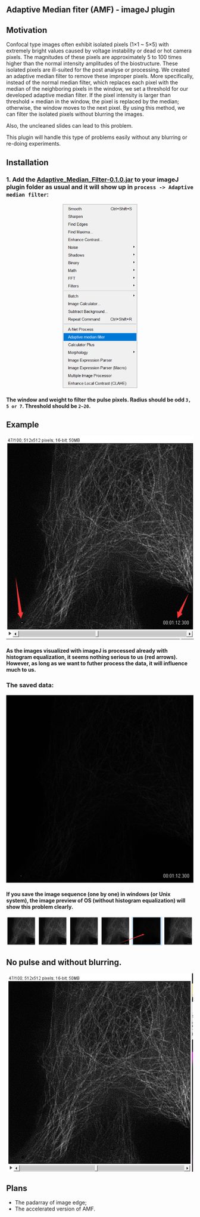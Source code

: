 ## Adaptive Median fiter (AMF) - imageJ plugin
## Motivation
Confocal type images often exhibit isolated pixels (1×1 ~ 5×5) with extremely bright values caused by voltage instability or dead or hot camera pixels. The magnitudes of these pixels are approximately 5 to 100 times higher than the normal intensity amplitudes of the biostructure. These isolated pixels are ill-suited for the post analyse or processing. We created an adaptive median filter to remove these improper pixels. More specifically, instead of the normal median filter, which replaces each pixel with the median of the neighboring pixels in the window, we set a threshold for our developed adaptive median filter. If the pixel intensity is larger than threshold × median in the window, the pixel is replaced by the median; otherwise, the window moves to the next pixel. By using this method, we can filter the isolated pixels without blurring the images.

Also, the uncleaned slides can lead to this problem.

This plugin will handle this type of problems easily without any blurring or re-doing experiments.
## Installation
### 1. Add the [Adaptive_Median_Filter-0.1.0.jar](https://github.com/WeisongZhao/AdaptiveMedian.imagej/releases/download/v0.1.0/Adaptive_Median_Filter-0.1.0.jar) to your imageJ plugin folder as usual and it will show up in `process -> Adaptive median filter`:
<p align='center'>
    <img src='img/1.png' width='200'/>
</p>

#### The window and weight to filter the pulse pixels. Radius should be odd `3, 5 or 7`. Threshold should be `2~20`.
## Example
<p align='center'>
    <img src='img/3.png' width='600'/>
</p>

#### As the images visualized with imageJ is processed already with histogram equalization, it seems nothing serious to us (red arrows). However, as long as we want to futher process the data, it will influence much to us.</br> 
### **The saved data:**
<p align='center'>
    <img src='img/5.png' width='600'/>
</p>

#### If you save the image sequence (one by one) in windows (or Unix system), the image preview of OS (without histogram equalization) will show this problem clearly.

<p align='center'>
    <img src='img/6.png' width='500'/>
</p>

## No pulse and without blurring.

<p align='center'>
    <img src='img/4.png' width='500'/>
</p>

## Plans
- The padarray of image edge;
- The accelerated version of AMF.
